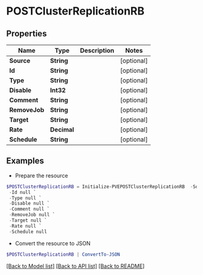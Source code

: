 # POSTClusterReplicationRB
## Properties

Name | Type | Description | Notes
------------ | ------------- | ------------- | -------------
**Source** | **String** |  | [optional] 
**Id** | **String** |  | [optional] 
**Type** | **String** |  | [optional] 
**Disable** | **Int32** |  | [optional] 
**Comment** | **String** |  | [optional] 
**RemoveJob** | **String** |  | [optional] 
**Target** | **String** |  | [optional] 
**Rate** | **Decimal** |  | [optional] 
**Schedule** | **String** |  | [optional] 

## Examples

- Prepare the resource
```powershell
$POSTClusterReplicationRB = Initialize-PVEPOSTClusterReplicationRB  -Source null `
 -Id null `
 -Type null `
 -Disable null `
 -Comment null `
 -RemoveJob null `
 -Target null `
 -Rate null `
 -Schedule null
```

- Convert the resource to JSON
```powershell
$POSTClusterReplicationRB | ConvertTo-JSON
```

[[Back to Model list]](../README.md#documentation-for-models) [[Back to API list]](../README.md#documentation-for-api-endpoints) [[Back to README]](../README.md)

